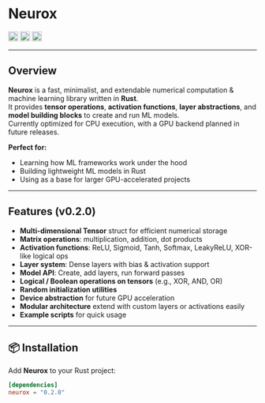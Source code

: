 # Neurox

[<img alt="github" src="https://img.shields.io/badge/github-yuvrajbiswal/neurox-8da0cb?style=for-the-badge&labelColor=555555&logo=github" height="20">](https://github.com/yuvrajbiswal/neurox)
[<img alt="crates.io" src="https://img.shields.io/crates/v/neurox.svg?style=for-the-badge&color=fc8d62&logo=rust" height="20">](https://crates.io/crates/neurox)
[<img alt="docs.rs" src="https://img.shields.io/badge/docs.rs-neurox-66c2a5?style=for-the-badge&labelColor=555555&logo=docs.rs" height="20">](https://docs.rs/neurox)


---

## Overview

**Neurox** is a fast, minimalist, and extendable numerical computation & machine learning library written in **Rust**.  
It provides **tensor operations**, **activation functions**, **layer abstractions**, and **model building blocks** to create and run ML models.  
Currently optimized for CPU execution, with a GPU backend planned in future releases.

**Perfect for:**
- Learning how ML frameworks work under the hood
- Building lightweight ML models in Rust
- Using as a base for larger GPU-accelerated projects

---

## Features (v0.2.0)

- **Multi-dimensional Tensor** struct for efficient numerical storage
- **Matrix operations**: multiplication, addition, dot products
- **Activation functions**: ReLU, Sigmoid, Tanh, Softmax, LeakyReLU, XOR-like logical ops
- **Layer system**: Dense layers with bias & activation support
- **Model API**: Create, add layers, run forward passes
- **Logical / Boolean operations on tensors** (e.g., XOR, AND, OR)
- **Random initialization utilities**
- **Device abstraction** for future GPU acceleration
- **Modular architecture** extend with custom layers or activations easily
- **Example scripts** for quick usage

---

## 📦 Installation

Add **Neurox** to your Rust project:

```toml
[dependencies]
neurox = "0.2.0"
